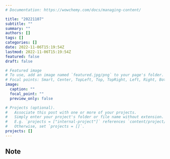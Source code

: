 ```yaml
---
# Documentation: https://wowchemy.com/docs/managing-content/

title: "20221107"
subtitle: ""
summary: ""
authors: []
tags: []
categories: []
date: 2022-11-06T15:19:54Z
lastmod: 2022-11-06T15:19:54Z
featured: false
draft: false

# Featured image
# To use, add an image named `featured.jpg/png` to your page's folder.
# Focal points: Smart, Center, TopLeft, Top, TopRight, Left, Right, BottomLeft, Bottom, BottomRight.
image:
  caption: ""
  focal_point: ""
  preview_only: false

# Projects (optional).
#   Associate this post with one or more of your projects.
#   Simply enter your project's folder or file name without extension.
#   E.g. `projects = ["internal-project"]` references `content/project/deep-learning/index.md`.
#   Otherwise, set `projects = []`.
projects: []
---
```


## Note

